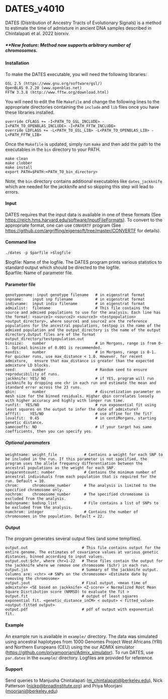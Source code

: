 # DATES_v4010

DATES (Distribution of Ancestry Tracts of Evolutionary Signals) is a method to estimate the time of admixture in ancient DNA samples described in Chintalapati et al. 2022 biorxiv.

##### **New feature: Method now supports arbitrary number of chromosomes.

#### Installation
To make the DATES executable, you will need the following libraries:
```
GSL 2.5 (https://www.gnu.org/software/gsl/)
OpenBLAS 0.2.20 (www.openblas.net)
FFTW 3.3.8 (http://www.fftw.org/download.html)
````
You will need to edit the file ``Makefile`` and change the following lines to the appropriate directories containing the ``include`` and ``lib`` files once you have these libraries installed.
```
override CFLAGS += -I<PATH_TO_GSL_INCLUDE> -I<PATH_TO_OPENBLAS_INCLUDE> -I<PATH_FFTW_INCLUDE>
override LDFLAGS += -L<PATH_TO_GSL_LIB> -L<PATH_TO_OPENBLAS_LIB> -L<PATH_FFTW_LIB>
```

 Once the ``Makefile`` is updated, simply run ``make`` and then add the path to the executables in the ``bin`` directory to your PATH. 

```
make clean
make clobber
make install
export PATH=$PATH:<PATH_TO_bin_directory>
```
Note, the ``bin`` directory contains additional executables like ``dates_jackknife`` which are needed for the jackknife and so skipping this step will lead to errors.

#### Input
DATES requires that the input data is available in one of these formats (See https://reich.hms.harvard.edu/software/InputFileFormats). To convert to the appropriate format, one can use ``CONVERTF`` program (See https://github.com/argriffing/eigensoft/tree/master/CONVERTF for details). 

#### Command line 
```
./dates -p $parfile >$logfile
```
$logfile: Name of the logfile. The DATES program prints various statistics to standard output which should be directed to the logfile.  <br />
$parfile: Name of parameter file.  <br />

#### Parameter file
```
genotypename: input genotype filename   # in eigenstrat format
snpname:    input snp filename          # in eigenstrat format
indivname:  input indiv filename        # in eigenstrat format
admixlist:  filename                    # This file contains the source and admixed populations to use for the analysis. Each line has the format: <source1> <source2> <source3> <testpopulation> <output_directory>, where source1 and source2 are the reference populations for the ancestral populations, testpop is the name of the admixed population and the output_directory is the name of the output directory.Output files are of the format output_directory/testpopulation.out
binsize:    number                      # in Morgans, range is from 0-1. Optimal binsize of 0.001 is recommended.
maxdis:     number                      # in Morgans, range is 0-1. For quicker runs, use max_distance < 1.0. However, for recent admixture,   ensure that max_distance is greater than the expected admixture LD blocks.
seed:       number                      # Random seed to ensure reproducibility of runs. 
jackknife: YES/ NO                      # if YES, program will run jackknife by dropping one chr in each run and estimate the mean and standard error across the 23 runs.
qbin:       number                      # discretization parameter on mesh size for the binned residuals. Higher qbin correlates loosely with higher accuracy and highly with longer run time.
runfit:  YES/NO                         # run exponential fit using least squares on the output to infer the date of admixture?
afffit:    YES/NO                       # use affine for the fit? 
lovalfit:  0.45                         # in centiMorgans, starting genetic distance.
samecoeffs: NO                          # if your target has same coefficients, then you can specify yes
```

##### Optional paramaters
```
weightname: weight_file            # Contains a weight for each SNP to be included in the run. If this parameter is not specified, the program uses the allele frequency differentiation between the ancestral populations as the weight for each SNP. 
minparentcount: number             # Contains the minimum number of ancestral individuals from each population that is required for the run. Default = 10.
chrom:      chromosome_number      # The analysis is limited to the specified chromosome only.
nochrom:    chromosome_number      # The specified chromosome is excluded from the analysis.
badsnpname: badsnp_list            # File contains a list of SNPs to be excluded from the analysis. 
numchrom: integer                  # Contains the number of chromosomes in the population. Default = 22.
```

#### Output
The program generates several output files (and some tempfiles).
```
output.out                        # This file contains output for the entire genome. The estimates of covariance values at various genetic distances, binned according to input values.
output.out:$chr, where chr=1-22   # These files contain the output for the jackknife where we remove one chromosome ($chr) in each run.
output.jin                        # Summary of the jackknife output. Columns are: <chr> <# SNPs on the chromosome> <Estimate date by removing the chromosome>
output.jout                       # Final output. <mean time of admixture> <SE based on jackknife> <Z-score> < Normalized Root Mean Square Disrtibution score (NRMSD) to evaluate the fit >
output.fit                        # output of least squares exponential fit. <genetic_distance_inCM> < output> < fitted_value> <output-fitted output>
output.pdf                        # pdf of output with exponential fit.
```
#### Example 
An example run is available in ``example/`` directory. The data was simulated using ancestral haplotypes from 1000 Genomes Project West Africans (YRI) and Northern Europeans (CEU) using the our ADMIX simulator (https://github.com/priyamoorjani/Admix_simulator). To run DATES, use ``par.dates`` in the ``example/`` directory. Logfiles are provided for reference.

#### Support
Send queries to Manjusha Chintalapati (m_chintalapati@berkeley.edu), Nick Patterson (nickp@broadinstitute.org) and Priya Moorjani (moorjani@berkeley.edu)

